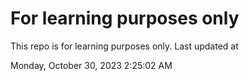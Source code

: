 # For learning purposes only
This repo is for learning purposes only.
Last updated at

Monday, October 30, 2023 2:25:02 AM

